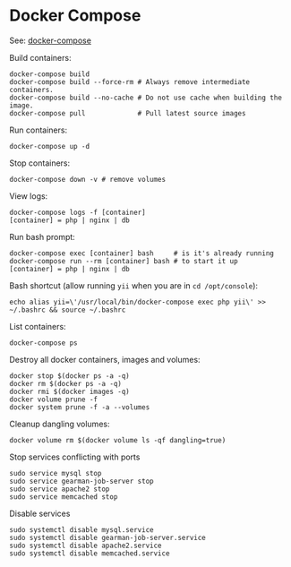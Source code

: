 # Docker Compose

See: [docker-compose](https://docs.docker.com/compose/install/)

Build containers:

```
docker-compose build
docker-compose build --force-rm # Always remove intermediate containers.
docker-compose build --no-cache # Do not use cache when building the image.
docker-compose pull             # Pull latest source images
```

Run containers:

```
docker-compose up -d
```

Stop containers:

```
docker-compose down -v # remove volumes
```

View logs:

```
docker-compose logs -f [container]
[container] = php | nginx | db
```

Run bash prompt:

```
docker-compose exec [container] bash     # is it's already running
docker-compose run --rm [container] bash # to start it up
[container] = php | nginx | db
```

Bash shortcut (allow running `yii` when you are in `cd /opt/console`):

```
echo alias yii=\'/usr/local/bin/docker-compose exec php yii\' >> ~/.bashrc && source ~/.bashrc
```

List containers:

```
docker-compose ps
```

Destroy all docker containers, images and volumes:

```
docker stop $(docker ps -a -q)
docker rm $(docker ps -a -q)
docker rmi $(docker images -q)
docker volume prune -f
docker system prune -f -a --volumes
```

Cleanup dangling volumes:

```
docker volume rm $(docker volume ls -qf dangling=true)
```

Stop services conflicting with ports

```
sudo service mysql stop
sudo service gearman-job-server stop
sudo service apache2 stop
sudo service memcached stop
```

Disable services

```
sudo systemctl disable mysql.service
sudo systemctl disable gearman-job-server.service
sudo systemctl disable apache2.service
sudo systemctl disable memcached.service
```